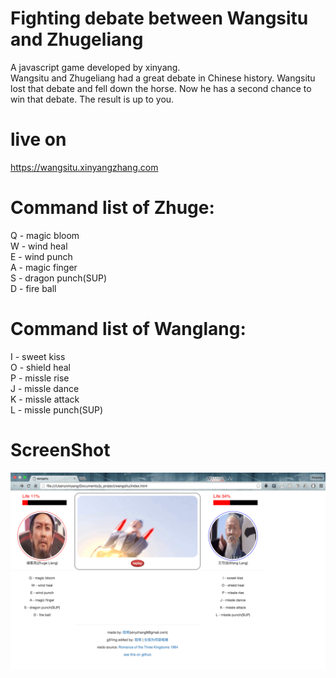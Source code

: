 # Fighting debate between Wangsitu and Zhugeliang  
A javascript game developed by xinyang.  
Wangsitu and Zhugeliang had a great debate in Chinese history. Wangsitu lost that debate and fell down the horse. Now he has a second chance to win that debate. The result is up to you.  
# live on  
https://wangsitu.xinyangzhang.com  

# Command list of Zhuge:  
Q - magic bloom  
W - wind heal  
E - wind punch  
A - magic finger  
S - dragon punch(SUP)  
D - fire ball  
# Command list of Wanglang:  
I - sweet kiss  
O - shield heal  
P - missle rise  
J - missle dance  
K - missle attack  
L - missle punch(SUP)  
# ScreenShot  
![alt tag](https://raw.githubusercontent.com/xinyzhang9/wangsitu/master/screen.png)
